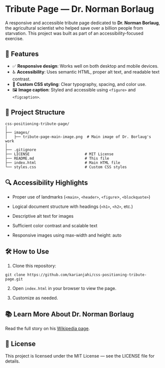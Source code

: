 # Tribute Page — Dr. Norman Borlaug

A responsive and accessible tribute page dedicated to **Dr. Norman Borlaug**, the agricultural scientist who helped save over a billion people from starvation. This project was built as part of an accessibility-focused exercise.

## 🌟 Features

- ✅ **Responsive design**: Works well on both desktop and mobile devices.
- ♿ **Accessibility**: Uses semantic HTML, proper alt text, and readable text contrast.
- 🎨 **Custom CSS styling**: Clear typography, spacing, and color use.
- 🖼️ **Image caption**: Styled and accessible using `<figure>` and `<figcaption>`.

## 📁 Project Structure

```text
css-positioning-tribute-page/
│
├── images/
│   ├── tribute-page-main-image.png  # Main image of Dr. Borlaug's work
│   
├── .gitignore
├── LICENSE                         # MIT License
├── README.md                       # This file
├── index.html                      # Main HTML file
└── styles.css                      # Custom CSS styles
```
## 🔍 Accessibility Highlights
- Proper use of landmarks (`<main>`, `<header>`, `<figure`>, `<blockquote>`)

- Logical document structure with headings (`<h1>`, `<h2>`, etc.)

- Descriptive alt text for images

- Sufficient color contrast and scalable text

- Responsive images using max-width and height: auto

## 🛠️ How to Use
1. Clone this repository:

```
git clone https://github.com/karianjahi/css-positioning-tribute-page.git
```
2. Open `index.html` in your browser to view the page.

3. Customize as needed.

## 📚 Learn More About Dr. Norman Borlaug

Read the full story on his [Wikipedia page](https://en.wikipedia.org/wiki/Norman_Borlaug).

## 📄 License
This project is licensed under the MIT License — see the LICENSE file for details.
